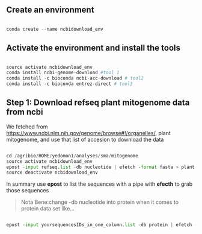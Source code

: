 ## Create an environment

```python

conda create --name ncbidownload_env

```




## Activate the environment and install the tools

```python

source activate ncbidownload_env
conda install ncbi-genome-download #tool 1
conda install -c bioconda ncbi-acc-download # tool2
conda install -c bioconda entrez-direct # tool3

```



## Step 1: Download refseq plant mitogenome data from ncbi

We fetched from https://www.ncbi.nlm.nih.gov/genome/browse#!/organelles/, plant mitogenome, and use that list of accesion to download the data


```python

cd /agribio/HOME/yedomon1/analyses/sma/mitogenome
source activate ncbidownload_env
epost -input refseq.list -db nucleotide | efetch -format fasta > plant.mito.refseq.fasta 
source deactivate ncbidownload_env

```


In summary use **epost** to list the sequences with a pipe with **efecth** to grab those sequences 

> Nota Bene:change -db nucleotide into protein when it comes to protein data set like...



```python

epost -input yoursequencesIDs_in_one_column.list -db protein | efetch -format fasta > your.protein.seq.fasta 

```
